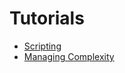 Tutorials
=========

- [Scripting](Scripting/index.md)
- [Managing Complexity](ManagingComplexity/index.md)
